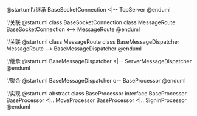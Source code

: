 @startuml'/继承
BaseSocketConnection <|-- TcpServer
@enduml

'/关联
@startuml
class BaseSocketConnection
class MessageRoute
BaseSocketConnection <--> MessageRoute
@enduml

'/关联
@startuml
class MessageRoute
class BaseMessageDispatcher
MessageRoute --> BaseMessageDispatcher
@enduml

'/继承
@startuml
BaseMessageDispatcher <|-- ServerMessageDispatcher
@enduml

'/聚合
@startuml
BaseMessageDispatcher o-- BaseProcessor
@enduml



'/实现
@startuml
abstract class BaseProcessor
interface BaseProcessor
BaseProcessor <|.. MoveProcessor
BaseProcessor <|.. SigninProcessor
@enduml